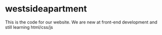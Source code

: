 westsideapartment
=================

This is the code for our website. We are new at front-end development and still learning html/css/js
